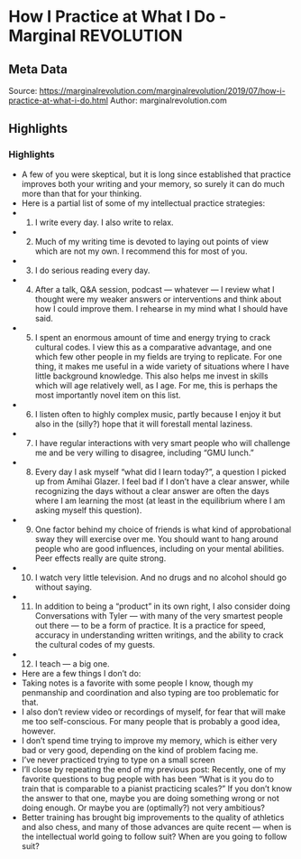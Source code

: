 # How I Practice at What I Do - Marginal REVOLUTION

## Meta Data

Source:  https://marginalrevolution.com/marginalrevolution/2019/07/how-i-practice-at-what-i-do.html 
Author: marginalrevolution.com

## Highlights

### Highlights

- A few of you were skeptical, but it is long since established that practice improves both your writing and your memory, so surely it can do much more than that for your thinking.
- Here is a partial list of some of my intellectual practice strategies:
- 1. I write every day. I also write to relax.
- 2. Much of my writing time is devoted to laying out points of view which are not my own. I recommend this for most of you.
- 3. I do serious reading every day.
- 4. After a talk, Q&A session, podcast — whatever — I review what I thought were my weaker answers or interventions and think about how I could improve them. I rehearse in my mind what I should have said.
- 5. I spent an enormous amount of time and energy trying to crack cultural codes. I view this as a comparative advantage, and one which few other people in my fields are trying to replicate. For one thing, it makes me useful in a wide variety of situations where I have little background knowledge. This also helps me invest in skills which will age relatively well, as I age. For me, this is perhaps the most importantly novel item on this list.
- 6. I listen often to highly complex music, partly because I enjoy it but also in the (silly?) hope that it will forestall mental laziness.
- 7. I have regular interactions with very smart people who will challenge me and be very willing to disagree, including “GMU lunch.”
- 8. Every day I ask myself “what did I learn today?”, a question I picked up from Amihai Glazer. I feel bad if I don’t have a clear answer, while recognizing the days without a clear answer are often the days where I am learning the most (at least in the equilibrium where I am asking myself this question).
- 9. One factor behind my choice of friends is what kind of approbational sway they will exercise over me. You should want to hang around people who are good influences, including on your mental abilities. Peer effects really are quite strong.
- 10. I watch very little television. And no drugs and no alcohol should go without saying.
- 11. In addition to being a “product” in its own right, I also consider doing Conversations with Tyler — with many of the very smartest people out there — to be a form of practice. It is a practice for speed, accuracy in understanding written writings, and the ability to crack the cultural codes of my guests.
- 12. I teach — a big one.
- Here are a few things I don’t do:
- Taking notes is a favorite with some people I know, though my penmanship and coordination and also typing are too problematic for that.
- I also don’t review video or recordings of myself, for fear that will make me too self-conscious. For many people that is probably a good idea, however.
- I don’t spend time trying to improve my memory, which is either very bad or very good, depending on the kind of problem facing me.
- I’ve never practiced trying to type on a small screen
- I’ll close by repeating the end of my previous post:
  Recently, one of my favorite questions to bug people with has been “What is it you do to train that is comparable to a pianist practicing scales?” If you don’t know the answer to that one, maybe you are doing something wrong or not doing enough. Or maybe you are (optimally?) not very ambitious?
- Better training has brought big improvements to the quality of athletics and also chess, and many of those advances are quite recent — when is the intellectual world going to follow suit? When are you going to follow suit?
